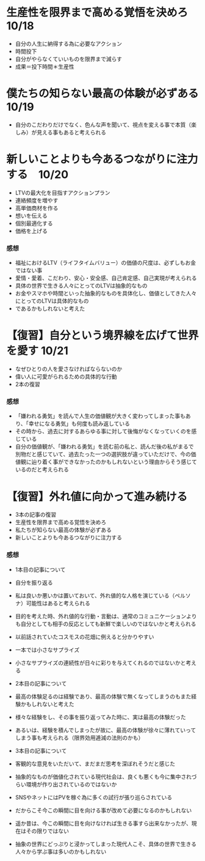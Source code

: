 # 生産性を限界まで高める覚悟を決めろ 10/18
- 自分の人生に納得する為に必要なアクション
- 時間投下
- 自分がやらなくていいものを限界まで減らす
- 成果＝投下時間＊生産性

# 僕たちの知らない最高の体験が必ずある 10/19
- 自分のこだわりだけでなく、色んな声を聞いて、視点を変える事で本質（楽しみ）が見える事もあると考えられる  

# 新しいことよりも今あるつながりに注力する　10/20
- LTVの最大化を目指すアクションプラン
- 連絡頻度を増やす
- 高単価商材を作る
- 想いを伝える
- 個別最適化する
- 価格を上げる
  　
### 感想
- 福祉におけるLTV（ライフタイムバリュー）の価値の尺度は、必ずしもお金ではない事
- 愛情・愛着、こだわり、安心・安全感、自己肯定感、自己実現が考えられる
- 具体の世界で生きる人々にとってのLTVは抽象的なもの
- お金やスマホや時間といった抽象的なものを具体化し、価値としてきた人々にとってのLTVは具体的なもの
- であるかもしれないと考えた

# 【復習】自分という境界線を広げて世界を愛す 10/21
- なぜひとりの人を愛さなければならないのか
- 偉い人に可愛がられるための具体的な行動
- 2本の復習

### 感想
- 「嫌われる勇気」を読んで人生の価値観が大きく変わってしまった事もあり、「幸せになる勇気」も何度も読み返している
- その時から、過去に対するあらゆる事に対して後悔がなくなっていくのを感じている
- 自分の価値観が、「嫌われる勇気」を読む前の私と、読んだ後の私がまるで別物だと感じていて、過去たった一つの選択肢が違っていただけで、今の価値観に辿り着く事ができなかったのかもしれないという理由からそう感じているのだと考えられる

# 【復習】外れ値に向かって進み続ける
- 3本の記事の復習
- 生産性を限界まで高める覚悟を決めろ
- 私たちが知らない最高の体験が必ずある
- 新しいことよりも今あるつながりに注力する

### 感想
- 1本目の記事について
- 自分を振り返る
- 私は良いか悪いかは置いておいて、外れ値的な人格を演じている（ペルソナ）可能性はあると考えられる
- 目的を考えた時、外れ値的な行動・言動は、通常のコミュニケーションよりも自分としても相手の反応としても新鮮で楽しいのではないかと考えられる
- 以前話されていたコスモスの花畑に例えると分かりやすい
- 一本では小さなサプライズ
- 小さなサプライズの連続性が日々に彩りを与えてくれるのではないかと考える

- 2本目の記事について
- 最高の体験足るのは経験であり、最高の体験で無くなってしまうのもまた経験かもしれないと考えた
- 様々な経験をし、その事を振り返ってみた時に、実は最高の体験だった
- あるいは、経験を積んでしまったが故に、最高の体験が徐々に薄れていってしまう事も考えられる（限界効用逓減の法則のかも）

- 3本目の記事について
- 客観的な意見をいただいて、まだまだ思考を深ぼれそうだと感じた
- 抽象的なものが価値化されている現代社会は、良くも悪くも今に集中されづらい環境が作り出されているのではないか
- SNSやネットにはPVを稼ぐ為に多くの試行が張り巡らされている
- だからこそ今この瞬間に目を向ける事が改めて必要になるのかもしれない
- 遥か昔は、今この瞬間に目を向けなければ生きる事すら出来なかったが、現在はその限りではない
- 抽象の世界にどっぷりと浸かってしまった現代人こそ、具体の世界で生きる人々から学ぶ事は多いのかもしれない
